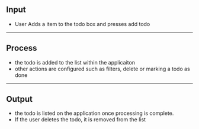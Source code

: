 ## Input

- User Adds a item to the todo box and presses add todo

---

## Process

- the todo is added to the list within the applicaiton 
- other actions are configured such as filters, delete or marking a todo as done

---

## Output

- the todo is listed on the application once processing is complete. 
- If the user deletes the todo, it is removed from the list
